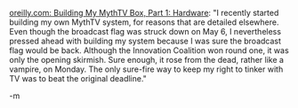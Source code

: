 <a href="http://digitalmedia.oreilly.com/lpt/a/5995">oreilly.com: Building My MythTV Box, Part 1: Hardware</a>: "I recently started building my own MythTV system, for reasons that are detailed elsewhere. Even though the broadcast flag was struck down on May 6, I nevertheless pressed ahead with building my system because I was sure the broadcast flag would be back. Although the Innovation Coalition won round one, it was only the opening skirmish. Sure enough, it rose from the dead, rather like a vampire, on Monday. The only sure-fire way to keep my right to tinker with TV was to beat the original deadline."

-m